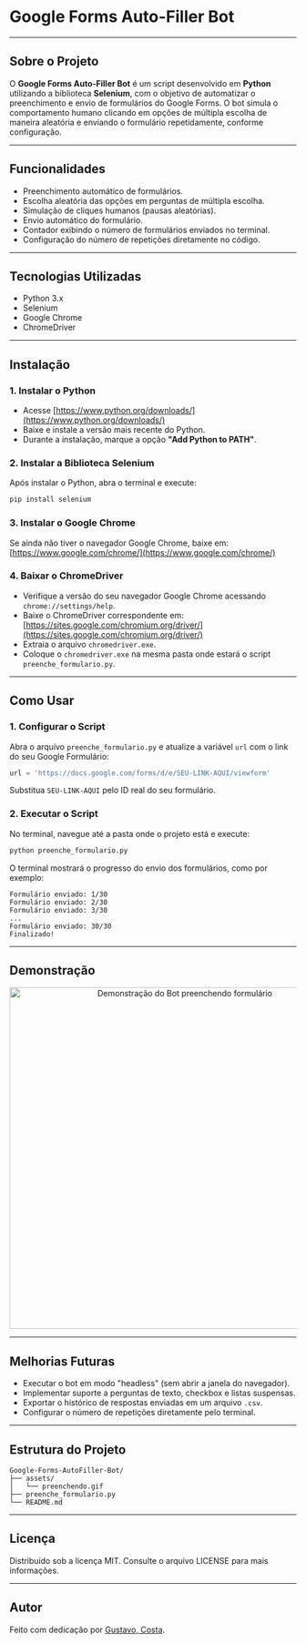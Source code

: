# Google Forms Auto-Filler Bot

---

## Sobre o Projeto

O **Google Forms Auto-Filler Bot** é um script desenvolvido em **Python** utilizando a biblioteca **Selenium**, com o objetivo de automatizar o preenchimento e envio de formulários do Google Forms.
O bot simula o comportamento humano clicando em opções de múltipla escolha de maneira aleatória e enviando o formulário repetidamente, conforme configuração.

---

## Funcionalidades

- Preenchimento automático de formulários.
- Escolha aleatória das opções em perguntas de múltipla escolha.
- Simulação de cliques humanos (pausas aleatórias).
- Envio automático do formulário.
- Contador exibindo o número de formulários enviados no terminal.
- Configuração do número de repetições diretamente no código.

---

## Tecnologias Utilizadas

- Python 3.x
- Selenium
- Google Chrome
- ChromeDriver

---

## Instalação

### 1. Instalar o Python

- Acesse [https://www.python.org/downloads/](https://www.python.org/downloads/)
- Baixe e instale a versão mais recente do Python.
- Durante a instalação, marque a opção **"Add Python to PATH"**.

### 2. Instalar a Biblioteca Selenium

Após instalar o Python, abra o terminal e execute:

```bash
pip install selenium
```

### 3. Instalar o Google Chrome

Se ainda não tiver o navegador Google Chrome, baixe em:  
[https://www.google.com/chrome/](https://www.google.com/chrome/)

### 4. Baixar o ChromeDriver

- Verifique a versão do seu navegador Google Chrome acessando `chrome://settings/help`.
- Baixe o ChromeDriver correspondente em: [https://sites.google.com/chromium.org/driver/](https://sites.google.com/chromium.org/driver/)
- Extraia o arquivo `chromedriver.exe`.
- Coloque o `chromedriver.exe` na mesma pasta onde estará o script `preenche_formulario.py`.

---

## Como Usar

### 1. Configurar o Script

Abra o arquivo `preenche_formulario.py` e atualize a variável `url` com o link do seu Google Formulário:

```python
url = 'https://docs.google.com/forms/d/e/SEU-LINK-AQUI/viewform'
```

Substitua `SEU-LINK-AQUI` pelo ID real do seu formulário.

### 2. Executar o Script

No terminal, navegue até a pasta onde o projeto está e execute:

```bash
python preenche_formulario.py
```

O terminal mostrará o progresso do envio dos formulários, como por exemplo:

```
Formulário enviado: 1/30
Formulário enviado: 2/30
Formulário enviado: 3/30
...
Formulário enviado: 30/30
Finalizado!
```

---

## Demonstração

<p align="center">
  <img src="https://raw.githubusercontent.com/SEU_USUARIO/SEU_REPOSITORIO/main/assets/preenchendo.gif" alt="Demonstração do Bot preenchendo formulário" width="600">
</p>

---

## Melhorias Futuras

- Executar o bot em modo "headless" (sem abrir a janela do navegador).
- Implementar suporte a perguntas de texto, checkbox e listas suspensas.
- Exportar o histórico de respostas enviadas em um arquivo `.csv`.
- Configurar o número de repetições diretamente pelo terminal.

---

## Estrutura do Projeto

```
Google-Forms-AutoFiller-Bot/
├── assets/
│   └── preenchendo.gif
├── preenche_formulario.py
└── README.md
```

---

## Licença

Distribuído sob a licença MIT.
Consulte o arquivo LICENSE para mais informações.

---

## Autor

Feito com dedicação por [Gustavo, Costa](https://github.com/Gustavop123).
